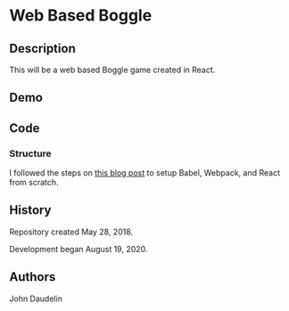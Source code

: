 # Web Based Boggle

## Description

This will be a web based Boggle game created in React.

## Demo

## Code

### Structure

I followed the steps on [this blog post](https://blog.usejournal.com/creating-a-react-app-from-scratch-f3c693b84658) to setup Babel, Webpack, and React from scratch.

## History

Repository created May 28, 2018.

Development began August 19, 2020.

## Authors

John Daudelin
